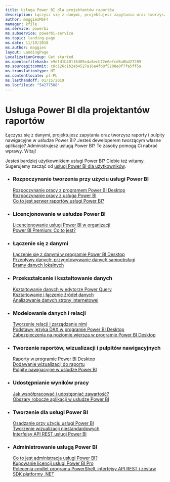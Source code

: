 ```yaml
---
title: Usługa Power BI dla projektantów raportów
description: Łączysz się z danymi, projektujesz zapytania oraz tworzysz raporty i pulpity nawigacyjne w usłudze Power BI? Jesteś deweloperem tworzącym własne aplikacje lub administratorem usługi Power BI?
author: maggiesMSFT
manager: kfile
ms.service: powerbi
ms.subservice: powerbi-service
ms.topic: landing-page
ms.date: 11/19/2018
ms.author: maggies
layout: LandingPage
LocalizationGroup: Get started
ms.openlocfilehash: e9d1d1b40116d05e4a6ecb72e6efcd6a0bd27209
ms.sourcegitcommit: c8c126c1b2ab4527a16a4fb8f5208e0f7fa5ff5a
ms.translationtype: HT
ms.contentlocale: pl-PL
ms.lasthandoff: 01/15/2019
ms.locfileid: "54277508"
---
```

# <a name="power-bi-for-report-designers"></a>Usługa Power BI dla projektantów raportów

Łączysz się z danymi, projektujesz zapytania oraz tworzysz raporty i pulpity nawigacyjne w usłudze Power BI? Jesteś deweloperem tworzącym własne aplikacje? Administrujesz usługą Power BI? Te zasoby pomogą Ci nabrać wprawy. Witaj!

Jesteś bardziej użytkownikiem usługi Power BI? Ciebie też witamy. Sugerujemy zacząć od [usługi Power BI dla użytkowników](consumer/power-bi-consumer-landing.md).

<ul class="panelContent cardsF"> 
              <li> 
                             <div class="cardSize"> 
                                           <div class="cardPadding"> 
                                                          <div class="card"> 
                                                                        <div class="cardText"> 
                                                                                      <h3>Rozpoczynanie tworzenia przy użyciu usługi Power BI</h3> 
                                                                                      <p></p>
                                                                                            <a href="desktop-what-is-desktop.md">Rozpoczynanie pracy z programem Power BI Desktop</a><br/> 
                                                                                            <a href="power-bi-overview.md">Rozpoczynanie pracy z usługą Power BI</a><br/> 
                                                                                            <a href="report-server/get-started.md">Co to jest serwer raportów usługi Power BI?</a>
                                                                        </div> 
                                                          </div> 
                                           </div> 
                             </div> 
              </li>
              <li> 
                             <div class="cardSize"> 
                                           <div class="cardPadding"> 
                                                          <div class="card"> 
                                                                        <div class="cardText"> 
                                                                                      <h3>Licencjonowanie w usłudze Power BI</h3> 
                                                                                      <p></p>
                                                                                            <a href="service-admin-licensing-organization.md">Licencjonowanie usługi Power BI w organizacji</a><br/> 
                                                                                            <a href="service-premium.md">Power BI Premium: Co to jest?</a> 
                                                                        </div> 
                                                          </div> 
                                           </div> 
                             </div> 
              </li>
              <li> 
                             <div class="cardSize"> 
                                           <div class="cardPadding"> 
                                                          <div class="card"> 
                                                                        <div class="cardText"> 
                                                                                      <h3>Łączenie się z danymi</h3> 
                                                                                      <p></p>
                                                                                            <a href="desktop-quickstart-connect-to-data.md">Łączenie się z danymi w programie Power BI Desktop</a><br/> 
                                                                                            <a href="service-dataflows-overview.md">Przepływy danych: przygotowywanie danych samoobsługi</a><br/> 
                                                                                            <a href="service-gateway-install.md">Bramy danych lokalnych</a>
                                                                        </div> 
                                                          </div> 
                                           </div> 
                             </div> 
              </li>
              <li> 
                             <div class="cardSize"> 
                                           <div class="cardPadding"> 
                                                          <div class="card"> 
                                                                        <div class="cardText"> 
                                                                                      <h3>Przekształcanie i kształtowanie danych</h3> 
                                                                                      <p></p>
                                                                                            <a href="desktop-common-query-tasks.md">Kształtowanie danych w edytorze Power Query</a><br/> 
                                                                                            <a href="desktop-shape-and-combine-data.md">Kształtowanie i łączenie źródeł danych</a><br/> 
                                                                                            <a href="desktop-tutorial-importing-and-analyzing-data-from-a-web-page.md">Analizowanie danych strony internetowej</a>
                                                                        </div> 
                                                          </div> 
                                           </div> 
                             </div> 
              </li>
              <li> 
                             <div class="cardSize"> 
                                           <div class="cardPadding"> 
                                                          <div class="card"> 
                                                                       <div class="cardText"> 
                                                                                      <h3>Modelowanie danych i relacji</h3> 
                                                                                      <p></p>
                                                                                            <a href="desktop-create-and-manage-relationships.md">Tworzenie relacji i zarządzanie nimi</a><br/>
                                                                                            <a href="desktop-quickstart-learn-dax-basics.md">Podstawy języka DAX w programie Power BI Desktop</a><br/> 
                                                                                            <a href="service-admin-rls.md">Zabezpieczenia na poziomie wiersza w programie Power BI Desktop</a> 
                                                                        </div> 
                                                          </div> 
                                           </div> 
                             </div> 
              </li>
              <li> 
                             <div class="cardSize"> 
                                           <div class="cardPadding"> 
                                                          <div class="card"> 
                                                                        <div class="cardText"> 
                                                                                      <h3>Tworzenie raportów, wizualizacji i pulpitów nawigacyjnych</h3> 
                                                                                      <p></p>
                                                                                            <a href="desktop-report-view.md">Raporty w programie Power BI Desktop</a><br/> 
                                                                                            <a href="power-bi-report-add-visualizations-i.md">Dodawanie wizualizacji do raportu</a><br/> 
                                                                                            <a href="service-dashboard-create.md">Pulpity nawigacyjne w usłudze Power BI</a>
                                                                        </div> 
                                                          </div> 
                                           </div> 
                             </div> 
              </li>
              <li> 
                             <div class="cardSize"> 
                                           <div class="cardPadding"> 
                                                          <div class="card"> 
                                                                        <div class="cardText"> 
                                                                                      <h3>Udostępnianie wyników pracy</h3> 
                                                                                      <p></p>
                                                                                            <a href="service-how-to-collaborate-distribute-dashboards-reports.md">Jak współpracować i udostępniać zawartość?</a><br/>
                                                                                            <a href="service-create-workspaces.md">Obszary robocze aplikacji w usłudze Power BI</a> 
                                                                        </div> 
                                                          </div> 
                                           </div> 
                             </div> 
              </li>
              <li> 
                             <div class="cardSize"> 
                                           <div class="cardPadding"> 
                                                          <div class="card"> 
                                                                        <div class="cardText"> 
                                                                                      <h3>Tworzenie dla usługi Power BI</h3> 
                                                                                      <p></p>
                                                                                            <a href="developer/embedding.md">Osadzanie przy użyciu usługi Power BI</a><br/> 
                                                                                            <a href="developer/custom-visual-develop-tutorial.md">Tworzenie wizualizacji niestandardowych</a><br/> 
                                                                                            <a href="https://docs.microsoft.com/rest/api/power-bi">Interfejsy API REST usługi Power BI</a>
                                                                        </div> 
                                                          </div> 
                                           </div> 
                             </div> 
              </li>
              <li> 
                             <div class="cardSize"> 
                                           <div class="cardPadding"> 
                                                          <div class="card"> 
                                                                        <div class="cardText"> 
                                                                                      <h3>Administrowanie usługą Power BI</h3> 
                                                                                      <p></p>
                                                                                            <a href="service-admin-administering-power-bi-in-your-organization.md">Co to jest administracja usługi Power BI?</a><br/> 
                                                                                            <a href="service-admin-purchasing-power-bi-pro.md">Kupowanie licencji usługi Power BI Pro</a><br/>
                                                                                            <a href="service-admin-reference.md">Polecenia cmdlet programu PowerShell, interfejsy API REST i zestaw SDK platformy .NET</a>
                                                                        </div> 
                                                          </div> 
                                           </div> 
                             </div> 
              </li>
</ul>



